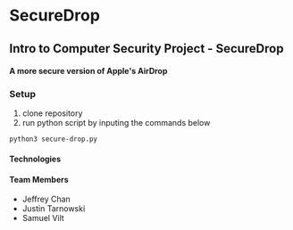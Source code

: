 # SecureDrop
## Intro to Computer Security Project - SecureDrop
#### A more secure version of Apple's AirDrop

### Setup

1. clone repository
2. run python script by inputing the commands below
```
python3 secure-drop.py
```

#### Technologies
#### Team Members

* Jeffrey Chan
* Justin Tarnowski
* Samuel Vilt